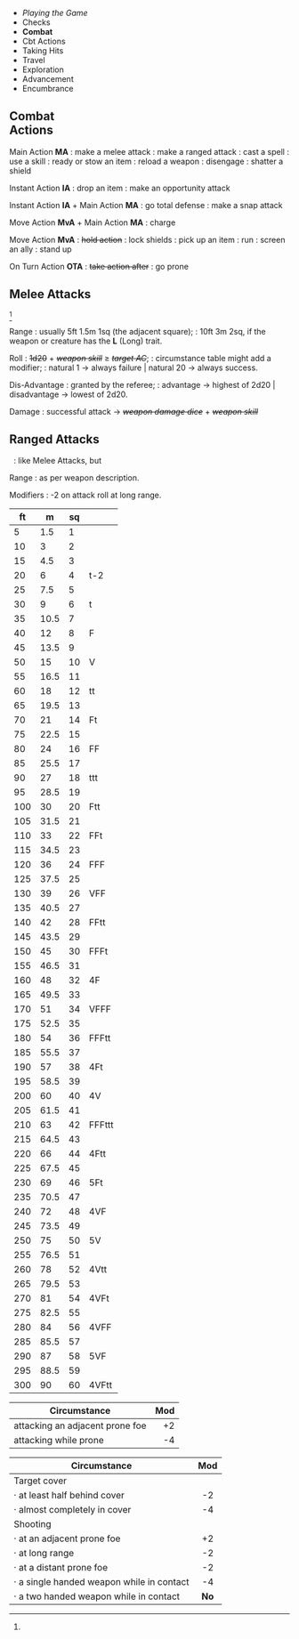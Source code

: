 
<!-- .margin.compass -->
* _Playing the Game_
* Checks
* **Combat**
* Cbt Actions
* Taking Hits
* Travel
* Exploration
* Advancement
* Encumbrance


## Combat<br/>Actions

Main Action **MA**
: make a melee attack
: make a ranged attack
: cast a spell
: use a skill
: ready or stow an item
: reload a weapon
: disengage
: shatter a shield

Instant Action **IA**
: drop an item
: make an opportunity attack

Instant Action **IA** + Main Action **MA**
: go total defense
: make a snap attack

Move Action **MvA** + Main Action **MA**
: charge

Move Action **MvA**
: ~~hold action~~
: lock shields
: pick up an item
: run
: screen an ally
: stand up

On Turn Action **OTA**
: ~~take action after~~
: go prone


## Melee Attacks

[^1]

Range
: usually 5ft 1.5m 1sq (the adjacent square);
: 10ft 3m 2sq, if the weapon or creature has the **L** (Long) trait.

Roll
: ~~1d20~~ + ~~_weapon skill_~~ ≥ ~~_target AC_~~;
: circumstance table might add a modifier;
: natural 1 → always failure | natural 20 → always success.

Dis-Advantage
: granted by the referee;
: advantage → highest of 2d20 | disadvantage → lowest of 2d20.

Damage
: successful attack → ~~_weapon damage dice_~~ + ~~_weapon skill_~~


## Ranged Attacks

<!-- .with-preamble -->
&nbsp;
: like Melee Attacks, but

Range
: as per weapon description.

Modifiers
: -2 on attack roll at long range.


[^1]:
  <!-- .ranges.u375px -->
  | ft | m | sq |   |
  |----|---|----|---|
  | 5  | 1.5 | 1 |   |
  | 10 | 3 | 2 |   |
  | 15 | 4.5 | 3 |
  | 20 | 6 | 4 | t-2 |
  | 25 | 7.5 | 5 |  |
  | 30 | 9 | 6 | t |
  | 35 | 10.5 | 7 |  |
  | 40 | 12 | 8 | F |
  | 45 | 13.5 | 9 |  |
  | 50 | 15 | 10 | V |
  | 55 | 16.5 | 11 |  |
  | 60 | 18 | 12 | tt |
  | 65 | 19.5 | 13 |  |
  | 70 | 21 | 14 | Ft |
  | 75 | 22.5 | 15 |  |
  | 80 | 24 | 16 | FF |
  | 85 | 25.5 | 17 |  |
  | 90 | 27 | 18 | ttt |
  | 95 | 28.5 | 19 |  |
  | 100 | 30 | 20 | Ftt |
  | 105 | 31.5 | 21 |  |
  | 110 | 33 | 22 | FFt |
  | 115 | 34.5 | 23 |  |
  | 120 | 36 | 24 | FFF |
  | 125 | 37.5 | 25 |  |
  | 130 | 39 | 26 | VFF |
  | 135 | 40.5 | 27 |  |
  | 140 | 42 | 28 | FFtt |
  | 145 | 43.5 | 29 |  |
  | 150 | 45 | 30 | FFFt |
  | 155 | 46.5 | 31 |  |
  | 160 | 48 | 32 | 4F |
  | 165 | 49.5 | 33 |  |
  | 170 | 51 | 34 | VFFF |
  | 175 | 52.5 | 35 |  |
  | 180 | 54 | 36 | FFFtt |
  | 185 | 55.5 | 37 |  |
  | 190 | 57 | 38 | 4Ft |
  | 195 | 58.5 | 39 |  |
  | 200 | 60 | 40 | 4V |
  | 205 | 61.5 | 41 |  |
  | 210 | 63 | 42 | FFFttt |
  | 215 | 64.5 | 43 |  |
  | 220 | 66 | 44 | 4Ftt |
  | 225 | 67.5 | 45 |  |
  | 230 | 69 | 46 | 5Ft |
  | 235 | 70.5 | 47 |  |
  | 240 | 72 | 48 | 4VF |
  | 245 | 73.5 | 49 |  |
  | 250 | 75 | 50 | 5V |
  | 255 | 76.5 | 51 |  |
  | 260 | 78 | 52 | 4Vtt |
  | 265 | 79.5 | 53 |  |
  | 270 | 81 | 54 | 4VFt |
  | 275 | 82.5 | 55 |  |
  | 280 | 84 | 56 | 4VFF |
  | 285 | 85.5 | 57 |  |
  | 290 | 87 | 58 | 5VF |
  | 295 | 88.5 | 59 |  |
  | 300 | 90 | 60 | 4VFtt |


<!-- RETURN -->


<!-- .modifiers.hidden -->
| Circumstance                    | Mod |
|---------------------------------|----:|
| attacking an adjacent prone foe |  +2 |
| attacking while prone           |  -4 |

<!-- .modifiers.hidden -->
| Circumstance                              | Mod    |
|-------------------------------------------|:------:|
| Target cover                              |        |
| · at least half behind cover              | -2     |
| · almost completely in cover              | -4     |
| Shooting                                  |        |
| · at an adjacent prone foe                | +2     |
| · at long range                           | -2     |
| · at a distant prone foe                  | -2     |
| · a single handed weapon while in contact | -4     |
| · a two handed weapon while in contact    | **No** |

